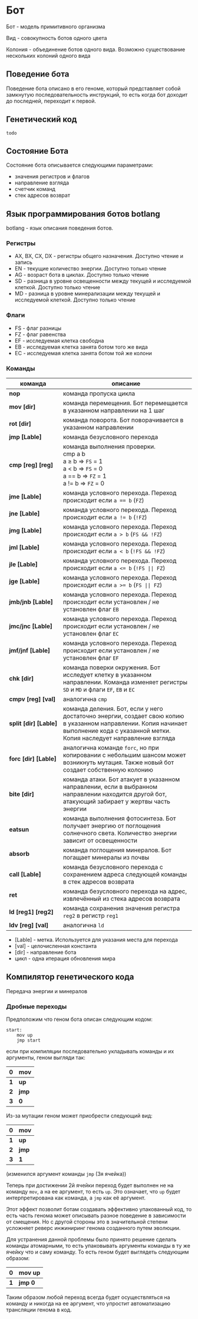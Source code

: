 # Бот

Бот - модель примитивного организма

Вид - совокупность ботов одного цвета

Колония - объединение ботов одного вида. Возможно существование нескольких колоний одного вида

## Поведение бота

Поведение бота описано в его геноме, который представляет собой замкнутую последовательность инструкций, то есть когда бот доходит до последней, переходит к первой.

## Генетический код

    todo

## Состояние Бота

Состояние бота описывается следующими параметрами:

- значения регистров и флагов
- направление взгляда
- счетчик команд
- стек адресов возврат

## Язык программирования ботов botlang

botlang - язык описания поведения ботов.

### Регистры

- AX, BX, CX, DX - регистры общего назначения. Доступно чтение и запись
- EN - текущие количество энергии. Доступно только чтение
- AG - возраст бота в циклах. Доступно только чтение
- SD - разница в уровне освещенности между текущей и исследуемой клеткой. Доступно только чтение
- MD - разница в уровне минерализации между текущей и исследуемой клеткой. Доступно только чтение

### Флаги

- FS - флаг разницы
- FZ - флаг равенства
- EF - исследуемая клетка свободна
- EB - исследуемая клетка занята ботом того же вида
- EС - исследуемая клетка занята ботом той же колони

### Команды



|команда|описание|
|-|-|
| **nop** | команда пропуска цикла |
| **mov&nbsp;[dir]** | команда перемещения. Бот перемещается в указанном направлении на 1 шаг |
| **rot&nbsp;[dir]** | команда поворота. Бот поворачивается в указанном направлении |
| **jmp&nbsp;[Lable]** | команда безусловного перехода |
| **cmp&nbsp;[reg]&nbsp;[reg]** | команда выполнения проверки. <br> cmp a b <br> a &ge; b => `FS` = 1 <br> a < b => `FS` = 0 <br> a == b => `FZ` = 1 <br> a != b => `FZ` = 0  |
| **jme&nbsp;[Lable]** | команда условного перехода. Переход происходит если `a == b` (`FZ`) |
| **jne&nbsp;[Lable]** | команда условного перехода. Переход происходит если `a != b` (`!FZ`) |
| **jmg&nbsp;[Lable]** | команда условного перехода. Переход происходит если `a > b` (`FS && !FZ`) |
| **jml&nbsp;[Lable]** | команда условного перехода. Переход происходит если `a < b` (`!FS && !FZ`) |
| **jle&nbsp;[Lable]** | команда условного перехода. Переход происходит если `a <= b` (`!FS \|\| FZ`) |
| **jge&nbsp;[Lable]** | команда условного перехода. Переход происходит если `a >= b` (`FS \|\| FZ`) |
| **jmb/jnb&nbsp;[Lable]** | команда условного перехода. Переход происходит если установлен / не установлен флаг `EB` |
| **jmc/jnc&nbsp;[Lable]** | команда условного перехода. Переход происходит если установлен / не установлен флаг `EС` |
| **jmf/jnf&nbsp;[Lable]** | команда условного перехода. Переход происходит если установлен / не установлен флаг `EF` |
| **chk&nbsp;[dir]** | команда поверки окружения. Бот исследует клетку в указанном направлении. Команда изменяет регистры `SD` и `MD` и флаги `EF`, `EB` и `EС` |
| **cmpv&nbsp;[reg]&nbsp;[val]** | аналогична `cmp` |
| **split&nbsp;[dir]&nbsp;[Lable]** | команда деления. Бот, если у него достаточно энергии, создает свою копию в указанном направлении. Копия начинает выполнение кода с указанной метки. Копия наследует направление взгляда |
| **forc&nbsp;[dir]&nbsp;[Lable]** | аналогична команде `forc`, но при копировании с небольшим шансом может возникнуть мутация. Также новый бот создает собственную колонию |
| **bite&nbsp;[dir]** | команда атаки. Бот атакует в указанном направлении, если в выбранном направлении находится другой бот, атакующий забирает у жертвы часть энергии |
| **eatsun** | команда выполнения фотосинтеза. Бот получает энергию от поглощения солнечного света. Количество энергии зависит от освещенности |
| **absorb** | команда поглощения минералов. Бот погащает минералы из почвы |
| **call&nbsp;[Lable]** | команда безусловного перехода с сохранением адреса следующей команды в стек адресов возврата |
| **ret** | команда безусловного перехода на адрес, извлечённый из стека адресов возврата |
| **ld&nbsp;[reg1]&nbsp;[reg2]** | команда сохранения значения регистра `reg2` в регистр `reg1`|
| **ldv&nbsp;[reg]&nbsp;[val]** | аналогична `ld` |

- [Lable] - метка. Используется для указания места для перехода
- [val] - целочисленная константа
- [dir] - направление бота
- цикл - одна итерация обновления мира

## Компилятор генетического кода


Передача энергии и минералов

### Дробные переходы

Предположим что геном бота описан следующим кодом:

```
start:
    mov up
    jmp start
```

если при компиляции последовательно укладывать команды и их аргументы, геном выгляди так:

|0|mov|
|-|-|
|**1**|**up**|
|**2**|**jmp**|
|**3**|**0**|

Из-за мутации геном может приобрести следующий вид:

|0|mov|
|-|-|
|**1**|**up**|
|**2**|**jmp**|
|**3**|**1**|

(изменился аргумент команды `jmp` (3я ячейка))

Теперь при достижении 2й ячейки переход будет выполнен не на команду `mov`, а на ее аргумент, то есть `up`. Это означает, что `up` будет интерпретирована как команда, а `jmp` как её аргумент.

Этот эффект позволит ботам создавать эффективно упакованный код, то есть часть генома может описывать разное поведение в зависимости от смещения. Но с другой стороны это в значительной степени усложняет реверс инжиниринг генома созданного путем эволюции.

Для устранения данной проблемы было принято решение сделать команды атомарными, то есть упаковывать аргументы команды в ту же ячейку что и саму команду. То есть геном будет выглядеть следующим образом:

|0|mov up|
|-|-|
|**1**|**jmp 0**|

Таким образом любой переход всегда будет осуществляться на команду и никогда на ее аргумент, что упростит автоматизацию трансляции генома в код.
